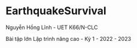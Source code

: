 # EarthquakeSurvival
Nguyễn Hồng Lĩnh - UET K66/N-CLC 


Bài tập lớn Lập trình nâng cao - Kỳ 1 - 2022 - 2023
